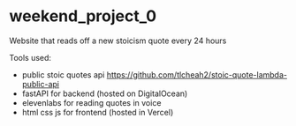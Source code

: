 # weekend_project_0

Website that reads off a new stoicism quote every 24 hours

Tools used:

- public stoic quotes api <https://github.com/tlcheah2/stoic-quote-lambda-public-api>
- fastAPI for backend (hosted on DigitalOcean)
- elevenlabs for reading quotes in voice
- html css js for frontend (hosted in Vercel)
